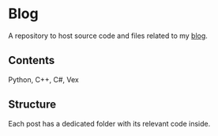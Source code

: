 # Blog
A repository to host source code and files related to my [blog](https://www.bencres.net/blog).

## Contents

Python, C++, C#, Vex

## Structure

Each post has a dedicated folder with its relevant code inside.